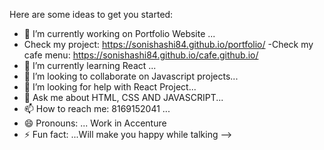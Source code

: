 Here are some ideas to get you started:

- 🔭 I’m currently working on Portfolio Website ... 
- Check my project: https://sonishashi84.github.io/portfolio/
-Check my cafe menu: https://sonishashi84.github.io/cafe.github.io/
- 🌱 I’m currently learning React ...
- 👯 I’m looking to collaborate on Javascript projects...
- 🤔 I’m looking for help with React Project...
- 💬 Ask me about HTML, CSS AND JAVASCRIPT...
- 📫 How to reach me: 8169152041 ...
- 😄 Pronouns: ... Work in Accenture
- ⚡ Fun fact: ...Will make you happy while talking
-->
